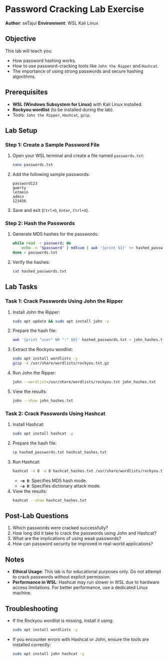 # Password Cracking Lab Exercise

**Author**: seTajul
**Environment**: WSL Kali Linux  

## Objective
This lab will teach you:
- How password hashing works.
- How to use password-cracking tools like `John the Ripper` and `Hashcat`.
- The importance of using strong passwords and secure hashing algorithms.

## Prerequisites
- **WSL (Windows Subsystem for Linux)** with Kali Linux installed.
- **Rockyou wordlist** (to be installed during the lab).
- Tools: `John the Ripper`, `Hashcat`, `gzip`.

## Lab Setup

### Step 1: Create a Sample Password File
1. Open your WSL terminal and create a file named `passwords.txt`:
   ```bash
   nano passwords.txt
   ```
2. Add the following sample passwords:
   ```
   password123
   qwerty
   letmein
   admin
   123456
   ```
3. Save and exit (`Ctrl+O`, `Enter`, `Ctrl+X`).

### Step 2: Hash the Passwords
1. Generate MD5 hashes for the passwords:
   ```bash
   while read -r password; do
       echo -n "$password" | md5sum | awk '{print $1}' >> hashed_passwords.txt
   done < passwords.txt
   ```
2. Verify the hashes:
   ```bash
   cat hashed_passwords.txt
   ```

## Lab Tasks

### Task 1: Crack Passwords Using John the Ripper
1. Install John the Ripper:
   ```bash
   sudo apt update && sudo apt install john -y
   ```
2. Prepare the hash file:
   ```bash
   awk '{print "user" NR ":" $0}' hashed_passwords.txt > john_hashes.txt
   ```
3. Extract the Rockyou wordlist:
   ```bash
   sudo apt install wordlists -y
   gzip -d /usr/share/wordlists/rockyou.txt.gz
   ```
4. Run John the Ripper:
   ```bash
   john --wordlist=/usr/share/wordlists/rockyou.txt john_hashes.txt
   ```
5. View the results:
   ```bash
   john --show john_hashes.txt
   ```

### Task 2: Crack Passwords Using Hashcat
1. Install Hashcat:
   ```bash
   sudo apt install hashcat -y
   ```
2. Prepare the hash file:
   ```bash
   cp hashed_passwords.txt hashcat_hashes.txt
   ```
3. Run Hashcat:
   ```bash
   hashcat -m 0 -a 0 hashcat_hashes.txt /usr/share/wordlists/rockyou.txt
   ```
   - **`-m 0`**: Specifies MD5 hash mode.
   - **`-a 0`**: Specifies dictionary attack mode.
4. View the results:
   ```bash
   hashcat --show hashcat_hashes.txt
   ```

## Post-Lab Questions
1. Which passwords were cracked successfully?
2. How long did it take to crack the passwords using John and Hashcat?
3. What are the implications of using weak passwords?
4. How can password security be improved in real-world applications?

## Notes
- **Ethical Usage**: This lab is for educational purposes only. Do not attempt to crack passwords without explicit permission.
- **Performance in WSL**: Hashcat may run slower in WSL due to hardware access limitations. For better performance, use a dedicated Linux machine.

## Troubleshooting
- If the Rockyou wordlist is missing, install it using:
  ```bash
  sudo apt install wordlists -y
  ```
- If you encounter errors with Hashcat or John, ensure the tools are installed correctly:
  ```bash
  sudo apt install john hashcat -y
  ```